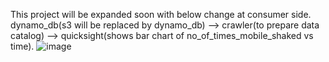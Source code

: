 This project will be expanded soon with below change at consumer side.</br>
dynamo_db(s3 will be replaced by dynamo_db) --> crawler(to prepare data catalog) --> quicksight(shows bar chart of no_of_times_mobile_shaked vs time). 
![image](https://github.com/user-attachments/assets/172c38d1-e9c1-47b3-8a5e-248c5e303b46)




